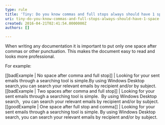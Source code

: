```yaml
---
type: rule
title: 'Tiny: Do you know commas and full stops always should have 1 space after them?'
uri: tiny-do-you-know-commas-and-full-stops-always-should-have-1-space-after-them
created: 2016-04-21T02:41:54.0000000Z
authors: []

---
```


When writing any documentation it is important to put only one space after commas or other punctuation. This makes the document easy to read and looks more professional.



For example:



 
[[badExample | No space after comma and full stop]]
|  Looking for your sent emails through a searching tool is simple.By using Windows Desktop search,you can search your relevant emails by recipient and/or by subject.
[[badExample | Two spaces after comma and full stop]]
|  Looking for your sent emails through a searching tool is simple.  By using Windows Desktop search,  you can search your relevant emails by recipient and/or by subject.
[[goodExample | One space after full stop and comma]]
|  Looking for your sent emails through a searching tool is simple. By using Windows Desktop search, you can search your relevant emails by recipient and/or by subject.

